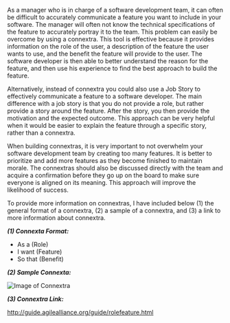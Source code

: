 As a manager who is in charge of a software development team, it can often be difficult to accurately communicate a feature you want to include in your software. The manager will often not know the technical specifications of the feature to accurately portray it to the team. This problem can easily be overcome by using a connextra. This tool is effective because it provides information on the role of the user, a description of the feature the user wants to use, and the benefit the feature will provide to the user. The software developer is then able to better understand the reason for the feature, and then use his experience to find the best approach to build the feature.  

Alternatively, instead of connextra you could also use a Job Story to effectively communicate a feature to a software developer. The main difference with a job story is that you do not provide a role, but rather provide a story around the feature. After the story, you then provide the motivation and the expected outcome. This approach can be very helpful when it would be easier to explain the feature through a specific story, rather than a connextra.  

When building connextras, it is very important to not overwhelm your software development team by creating too many features. It is better to prioritize and add more features as they become finished to maintain morale. The connextras should also be discussed directly with the team and acquire a confirmation before they go up on the board to make sure everyone is aligned on its meaning. This approach will improve the likelihood of success.  

To provide more information on connextras, I have included below (1) the general format of a connextra, (2) a sample of a connextra, and (3) a link to more information about connextra.

___(1) Connexta Format:___

* As a (Role)
* I want 	(Feature)
* So that (Benefit)


___(2) Sample Connexta:___

![Image of Connextra](http://agilecoach.typepad.com/photos/connextra_user_story_2001/connextrastorycard.jpg)

___(3) Connextra Link:___

http://guide.agilealliance.org/guide/rolefeature.html
